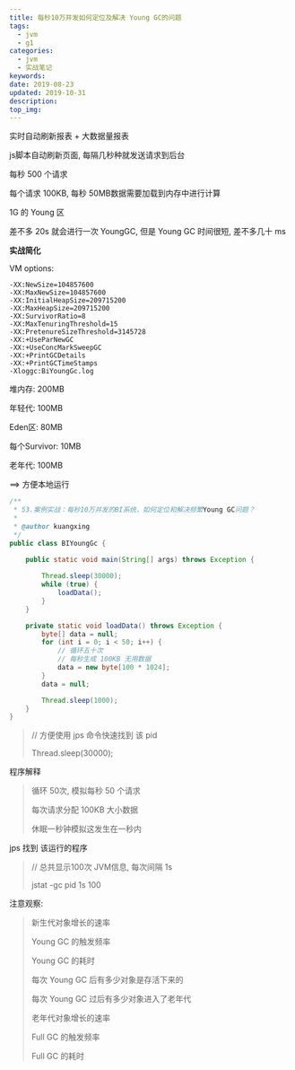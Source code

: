 ```yaml
---
title: 每秒10万并发如何定位及解决 Young GC的问题
tags:
  - jvm
  - g1
categories:
  - jvm
  - 实战笔记
keywords: 
date: 2019-08-23
updated: 2019-10-31
description: 
top_img:
---
```




实时自动刷新报表 + 大数据量报表

js脚本自动刷新页面, 每隔几秒种就发送请求到后台

每秒 500 个请求

每个请求 100KB, 每秒 50MB数据需要加载到内存中进行计算

1G 的 Young 区

差不多 20s 就会进行一次 YoungGC, 但是 Young GC 时间很短, 差不多几十 ms



**实战简化**

VM options:

```
-XX:NewSize=104857600
-XX:MaxNewSize=104857600
-XX:InitialHeapSize=209715200
-XX:MaxHeapSize=209715200
-XX:SurvivorRatio=8
-XX:MaxTenuringThreshold=15
-XX:PretenureSizeThreshold=3145728
-XX:+UseParNewGC
-XX:+UseConcMarkSweepGC
-XX:+PrintGCDetails
-XX:+PrintGCTimeStamps
-Xloggc:BiYoungGc.log
```

堆内存: 200MB

年轻代: 100MB

Eden区: 80MB

每个Survivor: 10MB

老年代: 100MB

==> 方便本地运行

```java
/**
 * 53.案例实战：每秒10万并发的BI系统，如何定位和解决频繁Young GC问题？
 *
 * @author kuangxing
 */
public class BIYoungGc {

    public static void main(String[] args) throws Exception {
        
        Thread.sleep(30000);
        while (true) {
            loadData();
        }
    }

    private static void loadData() throws Exception {
        byte[] data = null;
        for (int i = 0; i < 50; i++) {
            // 循环五十次
            // 每秒生成 100KB 无用数据
            data = new byte[100 * 1024];
        }
        data = null;

        Thread.sleep(1000);
    }
}

```

> // 方便使用 jps 命令快速找到 该 pid
>
> Thread.sleep(30000);

程序解释

>循环 50次, 模拟每秒 50 个请求
>
>每次请求分配 100KB 大小数据
>
>休眠一秒钟模拟这发生在一秒内

jps 找到 该运行的程序

> // 总共显示100次 JVM信息, 每次间隔 1s
>
> jstat -gc pid 1s 100

注意观察:

> 新生代对象增长的速率
>
> Young GC 的触发频率
>
> Young GC 的耗时
>
> 每次 Young GC 后有多少对象是存活下来的
>
> 每次 Young GC 过后有多少对象进入了老年代
>
> 老年代对象增长的速率
>
> Full GC 的触发频率
>
> Full GC 的耗时